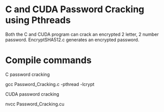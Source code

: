 # C and CUDA Password Cracking using Pthreads
Both the C and CUDA program can crack an encrypted 2 letter, 2 number password. EncryptSHA512.c generates an encrypted password.

# Compile commands

C password cracking

gcc Password_Cracking.c -pthread -lcrypt


CUDA password cracking

nvcc Password_Cracking.cu
